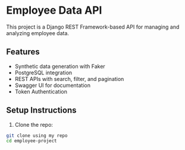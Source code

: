 # Employee Data API

This project is a Django REST Framework-based API for managing and analyzing employee data.

## Features

- Synthetic data generation with Faker
- PostgreSQL integration
- REST APIs with search, filter, and pagination
- Swagger UI for documentation
- Token Authentication


## Setup Instructions

1. Clone the repo:

```bash
git clone using my repo
cd employee-project
